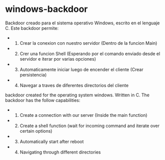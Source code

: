 # windows-backdoor

Backdoor creado para el sistema operativo Windows, escrito en el lenguaje C.
Este backdoor permite:

* 1) Crear la conexion con nuestro servidor (Dentro de la funcion Main)
* 2) Crer una funcion Shell (Esperando por el comando enviado desde el servidor e iterar por varias opciones)
* 3) Automaticamente iniciar luego de encender el cliente (Crear persistencia)
* 4) Navegar a traves de diferentes directorios del cliente


backdoor created for the operating system windows. Written in C.
The backdoor has the follow capabilities:
* 1) Create a connection with our server (Inside the main function)
* 2) Create a shell function (wait for incoming command and iterate over certain options)
* 3) Automatically start after reboot
* 4) Navigating through different directories
